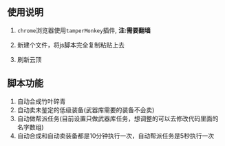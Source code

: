 ## 使用说明
1. `chrome`浏览器使用`tamperMonkey`插件, **注:需要翻墙**

2. 新建个文件，将js脚本完全复制粘贴上去

3. 刷新云顶

   

## 脚本功能

1. 自动合成竹叶碎青
2. 自动卖未鉴定的低级装备(武器库需要的装备不会卖)
3. 自动做帮派任务(目前设置只做武器库任务，想调整的可以去修改代码里面的名字数组)
4. 自动合成和自动卖装备都是10分钟执行一次，自动帮派任务是5秒执行一次